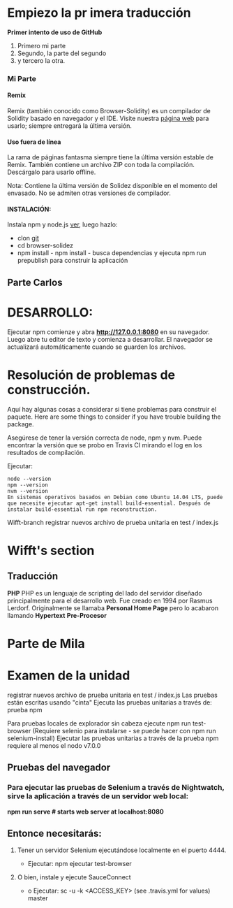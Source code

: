 

# Empiezo la pr imera traducción
**Primer intento de uso de GitHub**
1. Primero mi parte
2. Segundo, la parte del segundo 
3. y tercero la otra.
### Mi Parte


#### Remix
Remix (también conocido como Browser-Solidity) es un compilador de Solidity basado en navegador y el IDE.
Visite nuestra [página web](https://remix.ethereum.org) para usarlo; siempre entregará la última versión.


#### Uso fuera de línea
La rama de páginas fantasma siempre tiene la última versión estable de Remix. También contiene un archivo ZIP con toda la compilación. Descárgalo para usarlo offline.


Nota: Contiene la última versión de Solidez disponible en el momento del envasado. No se admiten otras versiones de compilador.
#### INSTALACIÓN:
Instala npm y node.js [ver](https://docs.npmjs.com/getting-started/installing-node), luego hazlo:
 - clon [git](https://github.com/ethereum/browser-solidity)
 - cd browser-solidez
 - npm install - npm install - busca dependencias y ejecuta npm run prepublish para construir la aplicación

## Parte Carlos

# DESARROLLO:

Ejecutar npm comienze y abra **http://127.0.0.1:8080** en su navegador. Luego abre tu editor de texto y comienza a desarrollar. El navegador se actualizará automáticamente cuando se guarden los archivos.

# Resolución de problemas de construcción.

Aquí hay algunas cosas a considerar si tiene problemas para construir el paquete. Here are some things to consider if you have trouble building the package.

Asegúrese de tener la versión correcta de node, npm y nvm. Puede encontrar la versión que se probo en Travis CI mirando el log en los resultados de compilación.


Ejecutar:

~~~
node --version
npm --version
nvm --version
En sistemas operativos basados en Debian como Ubuntu 14.04 LTS, puede que necesite ejecutar apt-get install build-essential. Después de instalar build-essential run npm reconstruction.
~~~


 Wifft-branch
registrar nuevos archivo de prueba unitaria en
test / index.js

# Wifft's section
## Traducción
**PHP**
PHP es un lenguaje de scripting del lado del servidor diseñado principalmente para el desarrollo web.
Fue creado en 1994 por Rasmus Lerdorf. Originalmente se llamaba **Personal Home Page** pero lo acabaron llamando **Hypertext** **Pre-Procesor**


# Parte de Mila
# Examen de la unidad

registrar nuevos archivo de prueba unitaria en test / index.js
Las pruebas están escritas usando "cinta"
Ejecuta  las pruebas unitarias a través de: prueba npm

Para pruebas locales de explorador sin cabeza ejecute npm run test-browser (Requiere selenio para instalarse - se puede hacer con npm run selenium-install) Ejecutar las pruebas unitarias a través de la prueba npm requiere al menos el nodo v7.0.0

## Pruebas del navegador

### Para ejecutar las pruebas de Selenium a través de Nightwatch, sirve la aplicación a través de un servidor web local:

**npm run serve # starts web server at localhost:8080**

## Entonce necesitarás: 

1. Tener un servidor Selenium ejecutándose localmente en el puerto 4444.

      * Ejecutar: npm ejecutar test-browser

2. O bien, instale y ejecute SauceConnect
      * o	Ejecutar: sc -u <USERNAME> -k <ACCESS_KEY> (see .travis.yml for values)
master
